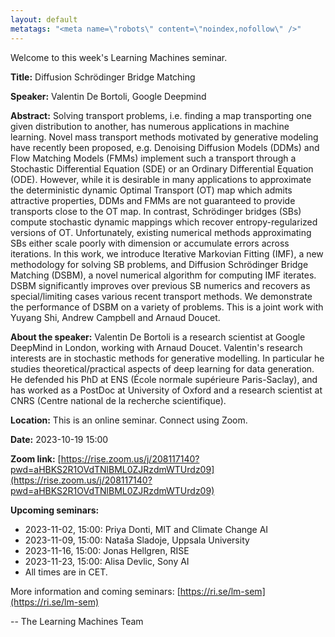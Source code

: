 ```yaml
---
layout: default
metatags: "<meta name=\"robots\" content=\"noindex,nofollow\" />"
---
```

 
Welcome to this week's Learning Machines seminar.

**Title:** Diffusion Schrödinger Bridge Matching

**Speaker:** Valentin De Bortoli, Google Deepmind

**Abstract:** Solving transport problems, i.e. finding a map transporting one given distribution to another, has numerous applications in machine learning. Novel mass transport methods motivated by generative modeling have recently been proposed, e.g. Denoising Diffusion Models (DDMs) and Flow Matching Models (FMMs) implement such a transport through a Stochastic Differential Equation (SDE) or an Ordinary Differential Equation (ODE). However, while it is desirable in many applications to approximate the deterministic dynamic Optimal Transport (OT) map which admits attractive properties, DDMs and FMMs are not guaranteed to provide transports close to the OT map. In contrast, Schrödinger bridges (SBs) compute stochastic dynamic mappings which recover entropy-regularized versions of OT. Unfortunately, existing numerical methods approximating SBs either scale poorly with dimension or accumulate errors across iterations. In this work, we introduce Iterative Markovian Fitting (IMF), a new methodology for solving SB problems, and Diffusion Schrödinger Bridge Matching (DSBM), a novel numerical algorithm for computing IMF iterates. DSBM significantly improves over previous SB numerics and recovers as special/limiting cases various recent transport methods. We demonstrate the performance of DSBM on a variety of problems. This is a joint work with Yuyang Shi, Andrew Campbell and Arnaud Doucet.

**About the speaker:** Valentin De Bortoli is a research scientist at Google DeepMind in London, working with Arnaud Doucet. Valentin&#x27;s research interests are in stochastic methods for generative modelling. In particular he studies theoretical/practical aspects of deep learning for data generation. He defended his PhD at ENS (École normale supérieure Paris-Saclay), and has worked as a PostDoc at University of Oxford and a research scientist at CNRS (Centre national de la recherche scientifique).

**Location:** This is an online seminar. Connect using Zoom.

**Date:** 2023-10-19 15:00

**Zoom link:** [https://rise.zoom.us/j/208117140?pwd=aHBKS2R1OVdTNlBML0ZJRzdmWTUrdz09](https://rise.zoom.us/j/208117140?pwd=aHBKS2R1OVdTNlBML0ZJRzdmWTUrdz09)

**Upcoming seminars:**

* 2023-11-02, 15:00: Priya Donti, MIT and Climate Change AI
* 2023-11-09, 15:00: Nataša Sladoje, Uppsala University
* 2023-11-16, 15:00: Jonas Hellgren, RISE
* 2023-11-23, 15:00: Alisa Devlic, Sony AI
* All times are in CET.

More information and coming seminars: [https://ri.se/lm-sem](https://ri.se/lm-sem)

-- The Learning Machines Team


